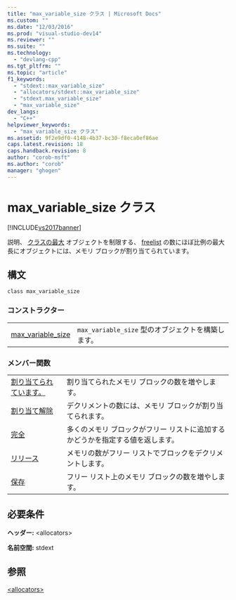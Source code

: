 ```yaml
---
title: "max_variable_size クラス | Microsoft Docs"
ms.custom: ""
ms.date: "12/03/2016"
ms.prod: "visual-studio-dev14"
ms.reviewer: ""
ms.suite: ""
ms.technology: 
  - "devlang-cpp"
ms.tgt_pltfrm: ""
ms.topic: "article"
f1_keywords: 
  - "stdext::max_variable_size"
  - "allocators/stdext::max_variable_size"
  - "stdext.max_variable_size"
  - "max_variable_size"
dev_langs: 
  - "C++"
helpviewer_keywords: 
  - "max_variable_size クラス"
ms.assetid: 9f2e9df0-4148-4b37-bc30-f8eca0ef86ae
caps.latest.revision: 18
caps.handback.revision: 8
author: "corob-msft"
ms.author: "corob"
manager: "ghogen"
---
```

# max_variable_size クラス
[!INCLUDE[vs2017banner](../assembler/inline/includes/vs2017banner.md)]

説明、 [クラスの最大](../standard-library/allocators-header.md) オブジェクトを制限する、 [freelist](../Topic/freelist%20Class.md) の数にほぼ比例の最大長にオブジェクトには、メモリ ブロックが割り当てられています。  
  
## 構文  
  
```  
class max_variable_size  
```  
  
### コンストラクター  
  
|||  
|-|-|  
|[max\_variable\_size](../Topic/max_variable_size::max_variable_size.md)|`max_variable_size` 型のオブジェクトを構築します。|  
  
### メンバー関数  
  
|||  
|-|-|  
|[割り当てられています。](../Topic/max_variable_size::allocated.md)|割り当てられたメモリ ブロックの数を増やします。|  
|[割り当て解除](../Topic/max_variable_size::deallocated.md)|デクリメントの数には、メモリ ブロックが割り当てられます。|  
|[完全](../Topic/max_variable_size::full.md)|多くのメモリ ブロックがフリー リストに追加するかどうかを指定する値を返します。|  
|[リリース](../Topic/max_variable_size::released.md)|メモリの数がフリー リストでブロックをデクリメントします。|  
|[保存](../Topic/max_variable_size::saved.md)|フリー リスト上のメモリ ブロックの数を増やします。|  
  
## 必要条件  
 **ヘッダー:** \<allocators\>  
  
 **名前空間:** stdext  
  
## 参照  
 [\<allocators\>](../standard-library/allocators-header.md)